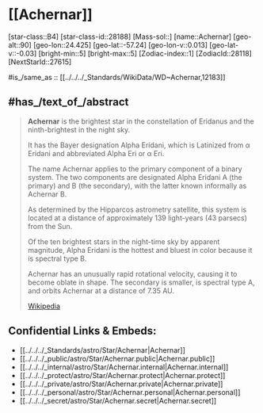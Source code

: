﻿---
absolute_magnitude: -2.77
age_estimated_by_a_dating_method: 37.3
apparent_magnitude: 0.46
catalog_code:
- "[JE82] 39"
- "2MASS J01374284-5714119"
- "70 Eri"
- "alf Eri"
- "ALS 16724"
- "CPC 20 447"
- "FK5 54"
- "GC 1979"
- "GCRV 916"
- "GSC 08478-01395"
- "HD 10144"
- "HIC 7588"
- "HIP 7588"
- "HR 472"
- "IRAS 01358-5729"
- "JP11 517"
- "N30 335"
- "NSV 15353"
- "PLX 344"
- "PLX 344.00"
- "PPM 331199"
- "ROT 233"
- "SAO 232481"
- "TD1 938"
- "TIC 230981971"
- "TYC 8478-1395-1"
- "UBV 1700"
- "UBV M 8330"
- "uvby98 100010144"
- "WEB 1623"
- "α Eri"
Commons_category: Achernar
confidential: public
constellation: '[[_Standards/WikiData/WD~Eridanus,10433]]'
declination: -57.236752806
declination_component_of_proper_motion: -38.24
distance_from_Earth: 44.0917107583774
effective_temperature: 15000
flattening: 0.75
has_id_wikidata: Q12183
image: "http://commons.wikimedia.org/wiki/Special:FilePath/Position%20Alpha%20Eri.png"
instance_of:
- '[[_Standards/WikiData/WD~rotating_variable_star,2168098]]'
- '[[_Standards/WikiData/WD~near_IR_source,67206785]]'
- '[[_Standards/WikiData/WD~UV_emission_source,71798788]]'
- '[[_Standards/WikiData/WD~binary_star,50053]]'
isDeleted: false
isReadOnly: false
location:
- -57.24
- -24.425
- 90
luminosity: 1076
mass: 6.7
parallax: 23.39
radial_velocity: 18.6
radius: 7.3
right_ascension: 24.428522833
right_ascension_component_of_proper_motion: 87
spectral_class: B6Vpe
SpocWebEntityId: 27239
stellar_rotational_velocity: 260
surface_gravity: 3980
tags:
- astro/Star
type: Star
type_of_variable_star: '[[_Standards/WikiData/WD~Lambda_Eridani_variable,4350564]]'
---

# [[Achernar]] 


[star-class::B4]
[star-class-id::28188]
[Mass-sol::]
[name::Achernar]
[geo-alt::90]
[geo-lon::24.425]
[geo-lat::-57.24]
[geo-lon-v::0.013]
[geo-lat-v::-0.03]
[bright-min::5]
[bright-max::5]
[Zodiac-index::1]
[ZodiacId::28118]
[NextStarId::27615]

#is_/same_as :: [[../../../_Standards/WikiData/WD~Achernar,12183]] 

## #has_/text_of_/abstract 

> **Achernar** is the brightest star in the constellation of Eridanus 
> and the ninth-brightest in the night sky. 
> 
> It has the Bayer designation Alpha Eridani, which is Latinized from α Eridani 
> and abbreviated Alpha Eri or α Eri. 
> 
> The name Achernar applies to the primary component of a binary system. 
> The two components are designated Alpha Eridani A (the primary) and B (the secondary), 
> with the latter known informally as Achernar B. 
> 
> As determined by the Hipparcos astrometry satellite, 
> this system is located at a distance of approximately 139 light-years (43 parsecs) from the Sun.
>
> Of the ten brightest stars in the night-time sky by apparent magnitude, 
> Alpha Eridani is the hottest and bluest in color because it is spectral type B. 
> 
> Achernar has an unusually rapid rotational velocity, causing it to become oblate in shape. 
> The secondary is smaller, is spectral type A, and orbits Achernar at a distance of 7.35 AU.
>
> [Wikipedia](https://en.wikipedia.org/wiki/Achernar)



## Confidential Links & Embeds: 
- [[../../../_Standards/astro/Star/Achernar|Achernar]] 
- [[../../../_public/astro/Star/Achernar.public|Achernar.public]] 
- [[../../../_internal/astro/Star/Achernar.internal|Achernar.internal]] 
- [[../../../_protect/astro/Star/Achernar.protect|Achernar.protect]] 
- [[../../../_private/astro/Star/Achernar.private|Achernar.private]] 
- [[../../../_personal/astro/Star/Achernar.personal|Achernar.personal]] 
- [[../../../_secret/astro/Star/Achernar.secret|Achernar.secret]]

